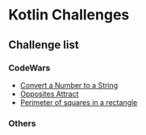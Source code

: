 # Kotlin Challenges

## Challenge list

### CodeWars
- [Convert a Number to a String](app/src/main/java/com/gredi/kotlinchallenges/codewars/numberToString/README.md)
- [Opposites Attract](app/src/main/java/com/gredi/kotlinchallenges/codewars/oppositesAttract/README.md)
- [Perimeter of squares in a rectangle](app/src/main/java/com/gredi/kotlinchallenges/codewars/perimeterOfSquaresInARectangle/README.md)

### Others
